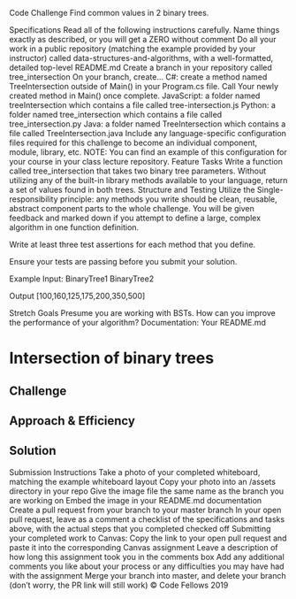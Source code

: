Code Challenge
Find common values in 2 binary trees.

Specifications
Read all of the following instructions carefully. Name things exactly as described, or you will get a ZERO without comment
Do all your work in a public repository (matching the example provided by your instructor) called data-structures-and-algorithms, with a well-formatted, detailed top-level README.md
Create a branch in your repository called tree_intersection
On your branch, create…
C#: create a method named TreeIntersection outside of Main() in your Program.cs file. Call Your newly created method in Main() once complete.
JavaScript: a folder named treeIntersection which contains a file called tree-intersection.js
Python: a folder named tree_intersection which contains a file called tree_intersection.py
Java: a folder named TreeIntersection which contains a file called TreeIntersection.java
Include any language-specific configuration files required for this challenge to become an individual component, module, library, etc.
NOTE: You can find an example of this configuration for your course in your class lecture repository.
Feature Tasks
Write a function called tree_intersection that takes two binary tree parameters.
Without utilizing any of the built-in library methods available to your language, return a set of values found in both trees.
Structure and Testing
Utilize the Single-responsibility principle: any methods you write should be clean, reusable, abstract component parts to the whole challenge. You will be given feedback and marked down if you attempt to define a large, complex algorithm in one function definition.

Write at least three test assertions for each method that you define.

Ensure your tests are passing before you submit your solution.

Example
Input: 
BinaryTree1 BinaryTree2

Output [100,160,125,175,200,350,500]

Stretch Goals
Presume you are working with BSTs. How can you improve the performance of your algorithm?
Documentation: Your README.md
# Intersection of binary trees
<!-- Short summary or background information -->

## Challenge
<!-- Description of the challenge -->

## Approach & Efficiency
<!-- What approach did you take? Why? What is the Big O space/time for this approach? -->

## Solution
<!-- Embedded whiteboard image -->

Submission Instructions
Take a photo of your completed whiteboard, matching the example whiteboard layout
Copy your photo into an /assets directory in your repo
Give the image file the same name as the branch you are working on
Embed the image in your README.md documentation
Create a pull request from your branch to your master branch
In your open pull request, leave as a comment a checklist of the specifications and tasks above, with the actual steps that you completed checked off
Submitting your completed work to Canvas:
Copy the link to your open pull request and paste it into the corresponding Canvas assignment
Leave a description of how long this assignment took you in the comments box
Add any additional comments you like about your process or any difficulties you may have had with the assignment
Merge your branch into master, and delete your branch (don’t worry, the PR link will still work)
© Code Fellows 2019